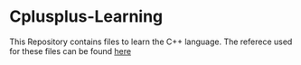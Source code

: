 # Cplusplus-Learning
This Repository contains files to learn the C++ language. The referece used for these files can be found [here](https://www.youtube.com/watch?v=8jLOx1hD3_o&t=4220s)
